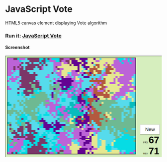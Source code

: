 # JavaScript Vote

HTML5 canvas element displaying Vote algorithm

### Run it: [JavaScript Vote](https://kennygow.github.io/js-vote/)

#### Screenshot
[![JavaScript Vote screenshot](images/js-vote-screenshot.jpg)](#)

